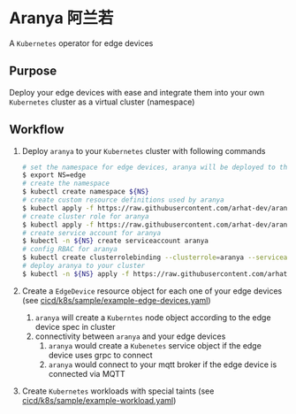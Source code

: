 # Aranya 阿兰若

A `Kubernetes` operator for edge devices

## Purpose

Deploy your edge devices with ease and integrate them into your own `Kubernetes` cluster as a virtual cluster (namespace)

## Workflow

1. Deploy `aranya` to your `Kubernetes` cluster with following commands

   ```bash
   # set the namespace for edge devices, aranya will be deployed to this namespace
   $ export NS=edge
   # create the namespace
   $ kubectl create namespace ${NS}
   # create custom resource definitions used by aranya
   $ kubectl apply -f https://raw.githubusercontent.com/arhat-dev/aranya/master/cicd/k8s/crds/aranya_v1alpha1_edgedevice_crd.yaml
   # create cluster role for aranya
   $ kubectl apply -f https://raw.githubusercontent.com/arhat-dev/aranya/master/cicd/k8s/aranya-cluster-role.yaml
   # create service account for aranya
   $ kubectl -n ${NS} create serviceaccount aranya
   # config RBAC for aranya
   $ kubectl create clusterrolebinding --clusterrole=aranya --serviceaccount=${NS}:aranya
   # deploy aranya to your cluster
   $ kubectl -n ${NS} apply -f https://raw.githubusercontent.com/arhat-dev/aranya/master/cicd/k8s/aranya-deploy.yaml
   ```

2. Create a `EdgeDevice` resource object for each one of your edge devices (see [cicd/k8s/sample/example-edge-devices.yaml](./cicd/k8s/sample/example-edge-devices.yaml))
   1. `aranya` will create a `Kuberntes` node object according to the edge device spec in cluster
   2. connectivity between `aranya` and your edge devices
      1. `aranya` would create a `Kubenetes` service object if the edge device uses grpc to connect
      2. `aranya` would connect to your mqtt broker if the edge device is connected via MQTT
3. Create `Kubernetes` workloads with special taints (see [cicd/k8s/sample/example-workload.yaml](./cicd/k8s/sample/example-workload.yaml))
